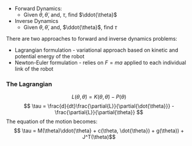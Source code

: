 
- Forward Dynamics:
	- Given $\theta, \dot{\theta}$, and, $\tau$, find $\ddot{\theta}$
- Inverse Dynamics
	-  Given $\theta, \dot{\theta}$, and, $\ddot{\theta}$, find  $\tau$

There are two approaches to forward and inverse dynamics problems:
- Lagrangian formulation - variational approach based on kinetic and potential energy of the robot
- Newton-Euler formulation - relies on $F=ma$ applied to each individual link of the robot

### The Lagrangian

$$L(\theta, \dot{\theta}) = K(\theta, \dot{\theta}) - P(\theta)$$
$$
\tau = \frac{d}{dt}\frac{\partial{L}}{\partial{\dot{\theta}}} - \frac{\partial{L}}{\partial{\theta}}
$$
The equation of the motion becomes:
$$ \tau = M(\theta)\ddot{\theta} + c(\theta, \dot{\theta}) + g(\theta)) + J^T(\theta)$$

